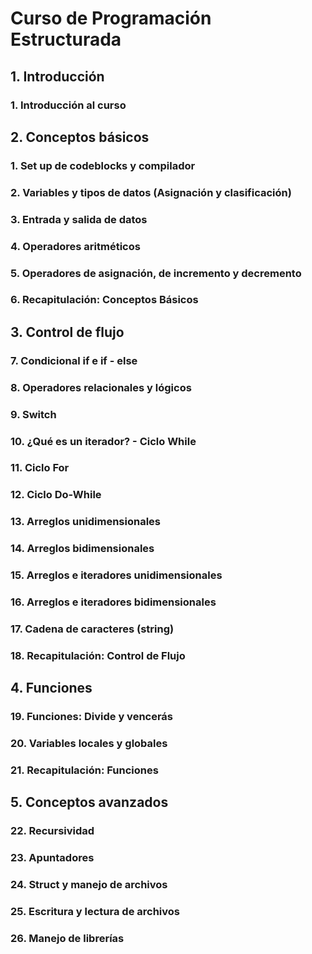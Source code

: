 

# Curso de Programación Estructurada

## 1. Introducción
### 1. Introducción al curso


## 2. Conceptos básicos
### 1. Set up de codeblocks y compilador
### 2. Variables y tipos de datos (Asignación y clasificación)
### 3. Entrada y salida de datos
### 4. Operadores aritméticos
### 5. Operadores de asignación, de incremento y decremento
### 6. Recapitulación: Conceptos Básicos


## 3. Control de flujo
### 7. Condicional if e if - else
### 8. Operadores relacionales y lógicos
### 9. Switch
### 10. ¿Qué es un iterador? - Ciclo While
### 11. Ciclo For
### 12. Ciclo Do-While
### 13. Arreglos unidimensionales
### 14. Arreglos bidimensionales
### 15. Arreglos e iteradores unidimensionales
### 16. Arreglos e iteradores bidimensionales
### 17. Cadena de caracteres (string)
### 18. Recapitulación: Control de Flujo


## 4. Funciones
### 19. Funciones: Divide y vencerás
### 20. Variables locales y globales
### 21. Recapitulación: Funciones


## 5. Conceptos avanzados
### 22. Recursividad
### 23. Apuntadores
### 24. Struct y manejo de archivos
### 25. Escritura y lectura de archivos
### 26. Manejo de librerías